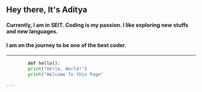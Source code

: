 ## Hey there, It's Aditya

#### Currently, I am in SEIT. Coding is my passion. I like exploring new stuffs and new languages. 
#### I am on the journey to be one of the best coder.

---

```python
        def hello():
        print("Hello, World!")
        print("Welcome To this Page"

---





